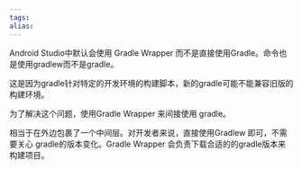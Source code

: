 ```yaml
---
tags: 
alias:
---
```


Android Studio中默认会使用 Gradle Wrapper 而不是直接使用Gradle。命令也是使用gradlew而不是gradle。

这是因为gradle针对特定的开发环境的构建脚本，新的gradle可能不能兼容旧版的构建环境。

为了解决这个问题，使用Gradle Wrapper 来间接使用 gradle。

相当于在外边包裹了一个中间层。对开发者来说，直接使用Gradlew 即可，不需要关心 gradle的版本变化。Gradle Wrapper 会负责下载合适的的gradle版本来构建项目。
